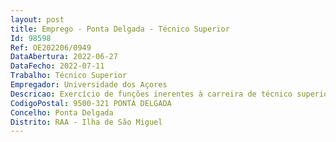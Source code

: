 ```yaml
--- 
layout: post
title: Emprego - Ponta Delgada - Técnico Superior
Id: 98598
Ref: OE202206/0949
DataAbertura: 2022-06-27
DataFecho: 2022-07-11
Trabalho: Técnico Superior
Empregador: Universidade dos Açores
Descricao: Exercício de funções inerentes à carreira de técnico superior compreendendo designadamente o desenvolvimento de atividades de investigação no âmbito do projeto Microalgae in IT que incluem o isolamento, manutenção e produção de microalgas e cianobactérias dos Açores e a realização de ensaios para avaliar taxas de crescimento dessas culturas em diferentes condições de cultivo.
CodigoPostal: 9500-321 PONTA DELGADA
Concelho: Ponta Delgada
Distrito: RAA - Ilha de São Miguel
--- 
```


